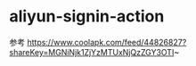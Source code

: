 # aliyun-signin-action

参考
https://www.coolapk.com/feed/44826827?shareKey=MGNiNjk1ZjYzMTUxNjQzZGY3OTI~
